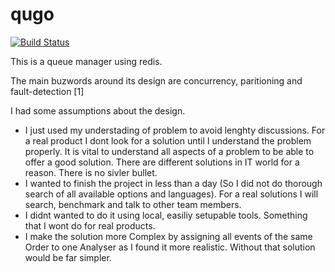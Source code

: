 # qugo
[![Build Status](https://travis-ci.org/kavehmz/qugo.svg)](https://travis-ci.org/kavehmz/qugo)

This is a queue manager using redis.

The main buzwords around its design are concurrency, paritioning and fault-detection [1]

I had some assumptions about the design.
- I just used my understading of problem to avoid lenghty discussions. For a real product I dont look for a solution until I understand the problem properly. It is vital to understand all aspects of a problem to be able to offer a good solution. There are different solutions in IT world for a reason. There is no sivler bullet.
- I wanted to finish the project in less than a day (So I did not do thorough search of all available options and languages). For a real solutions I will search, benchmark and talk to other team members.
- I didnt wanted to do it using local, easiliy setupable tools. Something that I wont do for real products. 
- I make the solution more Complex by assigning all events of the same Order to one Analyser as I found it more realistic. Without that solution would be far simpler.

